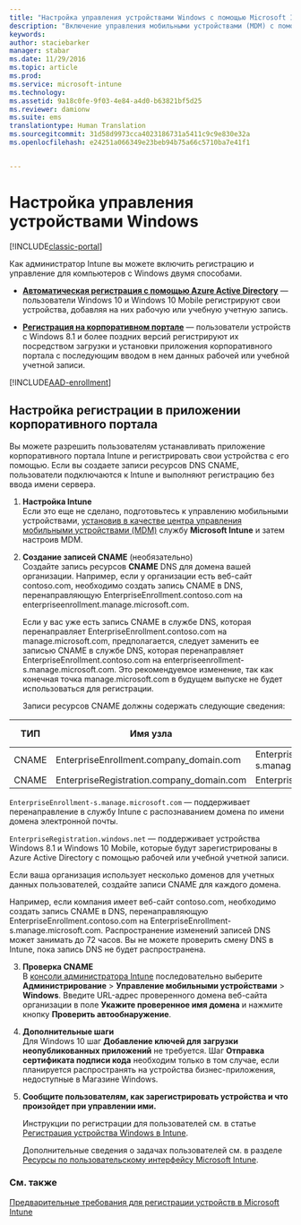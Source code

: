 ```yaml
---
title: "Настройка управления устройствами Windows с помощью Microsoft Intune | Документы Майкрософт"
description: "Включение управления мобильными устройствами (MDM) с помощью Microsoft Intune для компьютеров с Windows, включая устройства с Windows 10."
keywords: 
author: staciebarker
manager: stabar
ms.date: 11/29/2016
ms.topic: article
ms.prod: 
ms.service: microsoft-intune
ms.technology: 
ms.assetid: 9a18c0fe-9f03-4e84-a4d0-b63821bf5d25
ms.reviewer: damionw
ms.suite: ems
translationtype: Human Translation
ms.sourcegitcommit: 31d58d9973cca4023186731a5411c9c9e830e32a
ms.openlocfilehash: e24251a066349e23beb94b75a66c5710ba7e41f1


---
```


# <a name="set-up-windows-device-management"></a>Настройка управления устройствами Windows

[!INCLUDE[classic-portal](../includes/classic-portal.md)]

Как администратор Intune вы можете включить регистрацию и управление для компьютеров с Windows двумя способами.

- **[Автоматическая регистрация с помощью Azure Active Directory](#azure-active-directory-enrollment)** — пользователи Windows 10 и Windows 10 Mobile регистрируют свои устройства, добавляя на них рабочую или учебную учетную запись.

- **[Регистрация на корпоративном портале](#set-up-company-portal-app-enrollment)** — пользователи устройств с Windows 8.1 и более поздних версий регистрируют их посредством загрузки и установки приложения корпоративного портала с последующим вводом в нем данных рабочей или учебной учетной записи.

[!INCLUDE[AAD-enrollment](../includes/win10-automatic-enrollment-aad.md)]

## <a name="set-up-company-portal-app-enrollment"></a>Настройка регистрации в приложении корпоративного портала
Вы можете разрешить пользователям устанавливать приложение корпоративного портала Intune и регистрировать свои устройства с его помощью. Если вы создаете записи ресурсов DNS CNAME, пользователи подключаются к Intune и выполняют регистрацию без ввода имени сервера.

1. **Настройка Intune**<br>
Если это еще не сделано, подготовьтесь к управлению мобильными устройствами, [установив в качестве центра управления мобильными устройствами (MDM)](prerequisites-for-enrollment.md#step-2-set-mdm-authority) службу **Microsoft Intune** и затем настроив MDM.

2. **Создание записей CNAME** (необязательно)<br>Создайте запись ресурсов **CNAME** DNS для домена вашей организации. Например, если у организации есть веб-сайт contoso.com, необходимо создать запись CNAME в DNS, перенаправляющую EnterpriseEnrollment.contoso.com на enterpriseenrollment.manage.microsoft.com.

    Если у вас уже есть запись CNAME в службе DNS, которая перенаправляет EnterpriseEnrollment.contoso.com на manage.microsoft.com, предполагается, следует заменить ее записью CNAME в службе DNS, которая перенаправляет EnterpriseEnrollment.contoso.com на enterpriseenrollment-s.manage.microsoft.com. Это рекомендуемое изменение, так как конечная точка manage.microsoft.com в будущем выпуске не будет использоваться для регистрации.

    Записи ресурсов CNAME должны содержать следующие сведения:

  |ТИП|Имя узла|Указывает на|СРОК ЖИЗНИ|
  |--------|-------------|-------------|-------|
  |CNAME|EnterpriseEnrollment.company_domain.com|EnterpriseEnrollment-s.manage.microsoft.com |1 час|
  |CNAME|EnterpriseRegistration.company_domain.com|EnterpriseRegistration.windows.net|1 час|

  `EnterpriseEnrollment-s.manage.microsoft.com` — поддерживает перенаправление в службу Intune с распознаванием домена по имени домена электронной почты.

  `EnterpriseRegistration.windows.net` — поддерживает устройства Windows 8.1 и Windows 10 Mobile, которые будут зарегистрированы в Azure Active Directory с помощью рабочей или учебной учетной записи.

  Если ваша организация использует несколько доменов для учетных данных пользователей, создайте записи CNAME для каждого домена.

  Например, если компания имеет веб-сайт contoso.com, необходимо создать запись CNAME в DNS, перенаправляющую EnterpriseEnrollment.contoso.com на EnterpriseEnrollment-s.manage.microsoft.com. Распространение изменений записей DNS может занимать до 72 часов. Вы не можете проверить смену DNS в Intune, пока запись DNS не будет распространена.

3.  **Проверка CNAME**<br>В [консоли администратора Intune](http://manage.microsoft.com) последовательно выберите **Администрирование** &gt; **Управление мобильными устройствами** &gt; **Windows**. Введите URL-адрес проверенного домена веб-сайта организации в поле **Укажите проверенное имя домена** и нажмите кнопку **Проверить автообнаружение**.

4.  **Дополнительные шаги**<br>Для Windows 10 шаг **Добавление ключей для загрузки неопубликованных приложений** не требуется. Шаг **Отправка сертификата подписи кода** необходим только в том случае, если планируется распространять на устройства бизнес-приложения, недоступные в Магазине Windows.

6.  **Сообщите пользователям, как зарегистрировать устройства и что произойдет при управлении ими.**

    Инструкции по регистрации для пользователей см. в статье [Регистрация устройства Windows в Intune](https://docs.microsoft.com/intune/enduser/enroll-your-device-in-intune-windows).

    Дополнительные сведения о задачах пользователей см. в разделе [Ресурсы по пользовательскому интерфейсу Microsoft Intune](https://docs.microsoft.com/intune/deploy-use/what-to-tell-your-end-users-about-using-microsoft-intune).


### <a name="see-also"></a>См. также
[Предварительные требования для регистрации устройств в Microsoft Intune](prerequisites-for-enrollment.md)



<!--HONumber=Dec16_HO3-->


